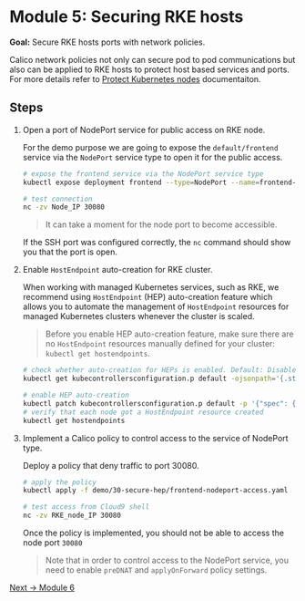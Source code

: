 # Module 5: Securing RKE hosts

**Goal:** Secure RKE hosts ports with network policies.

Calico network policies not only can secure pod to pod communications but also can be applied to RKE hosts to protect host based services and ports. For more details refer to [Protect Kubernetes nodes](https://docs.tigera.io/security/kubernetes-nodes) documentaiton.

## Steps

1. Open a port of NodePort service for public access on RKE node.

    For the demo purpose we are going to expose the `default/frontend` service via the `NodePort` service type to open it for the public access.

    ```bash
    # expose the frontend service via the NodePort service type
    kubectl expose deployment frontend --type=NodePort --name=frontend-nodeport --overrides='{"apiVersion":"v1","spec":{"ports":[{"nodePort":30080,"port":80,"targetPort":8080}]}}'

    # test connection 
    nc -zv Node_IP 30080
    ```

    >It can take a moment for the node port to become accessible.

    If the SSH port was configured correctly, the `nc` command should show you that the port is open.

2. Enable `HostEndpoint` auto-creation for RKE cluster.

    When working with managed Kubernetes services, such as RKE, we recommend using `HostEndpoint` (HEP) auto-creation feature which allows you to automate the management of `HostEndpoint` resources for managed Kubernetes clusters whenever the cluster is scaled.

    >Before you enable HEP auto-creation feature, make sure there are no `HostEndpoint` resources manually defined for your cluster: `kubectl get hostendpoints`.

    ```bash
    # check whether auto-creation for HEPs is enabled. Default: Disabled
    kubectl get kubecontrollersconfiguration.p default -ojsonpath='{.status.runningConfig.controllers.node.hostEndpoint.autoCreate}'

    # enable HEP auto-creation
    kubectl patch kubecontrollersconfiguration.p default -p '{"spec": {"controllers": {"node": {"hostEndpoint": {"autoCreate": "Enabled"}}}}}'
    # verify that each node got a HostEndpoint resource created
    kubectl get hostendpoints
    ```

3. Implement a Calico policy to control access to the service of NodePort type.

    Deploy a policy that deny traffic to port 30080.

    ```bash
    # apply the policy
    kubectl apply -f demo/30-secure-hep/frontend-nodeport-access.yaml 
    
    # test access from Cloud9 shell
    nc -zv RKE_node_IP 30080
    ```

    Once the policy is implemented, you should not be able to access the node port `30080` 
    
    >Note that in order to control access to the NodePort service, you need to enable `preDNAT` and `applyOnForward` policy settings.

[Next -> Module 6](../modules/using-observability-tools.md)
